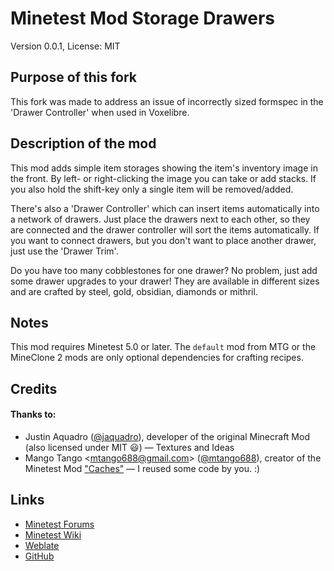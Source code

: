 # Minetest Mod Storage Drawers

Version 0.0.1, License: MIT

## Purpose of this fork

This fork was made to address an issue of incorrectly sized formspec in the 'Drawer Controller' when used in Voxelibre.

## Description of the mod
This mod adds simple item storages showing the item's inventory image in the
front. By left- or right-clicking the image you can take or add stacks. If you
also hold the shift-key only a single item will be removed/added.

There's also a 'Drawer Controller' which can insert items automatically into a
network of drawers. Just place the drawers next to each other, so they are
connected and the drawer controller will sort the items automatically. If you
want to connect drawers, but you don't want to place another drawer, just use
the 'Drawer Trim'.

Do you have too many cobblestones for one drawer? No problem, just add some
drawer upgrades to your drawer! They are available in different sizes and are
crafted by steel, gold, obsidian, diamonds or mithril.

## Notes
This mod requires Minetest 5.0 or later. The `default` mod from MTG or the
MineClone 2 mods are only optional dependencies for crafting recipes.

## Credits
#### Thanks to:
* Justin Aquadro ([@jaquadro](http://github.com/jaquadro)), developer of the
	original Minecraft Mod (also licensed under MIT :smiley:) — Textures and Ideas
* Mango Tango <<mtango688@gmail.com>> ([@mtango688](http://github.com/mtango688)),
	creator of the Minetest Mod ["Caches"](https://github.com/mtango688/caches/)
	— I reused some code by you. :)

## Links
* [Minetest Forums](https://forum.minetest.net/viewtopic.php?f=9&t=17134)
* [Minetest Wiki](http://wiki.minetest.net/Mods/Storage_Drawers)
* [Weblate](https://hosted.weblate.org/projects/minetest/mod-storage-drawers/)
* [GitHub](http://github.com/minetest-mods/drawers/)
